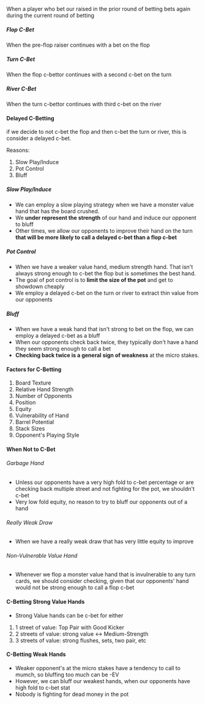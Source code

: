 When a player who bet our raised in the prior round of betting bets again during the current round of betting

##### Flop C-Bet
When the pre-flop raiser continues with a bet on the flop
##### Turn C-Bet
When the flop c-bettor continues with a second c-bet on the turn
##### River C-Bet
When the turn c-bettor continues with third c-bet on the river


#### Delayed C-Betting
if we decide to not c-bet the flop and then c-bet the turn or river, this is consider a delayed c-bet.

Reasons:
1. Slow Play/Induce
2. Pot Control
3. Bluff

##### Slow Play/Induce

- We can employ a slow playing strategy when we have a monster value hand that has the board crushed.
- We **under represent the strength** of our hand and induce our opponent to bluff
- Other times, we allow our opponents to improve their hand on the turn **that will be more likely to call a delayed c-bet than a flop c-bet**

##### Pot Control

- When we have a weaker value hand, medium strength hand. That isn't always strong enough to c-bet the flop but is sometimes the best hand.
- The goal of pot control is to **limit the size of the pot** and get to showdown cheaply
- We employ a delayed c-bet on the turn or river to extract thin value from our opponents

##### Bluff
- When we have a weak hand that isn't strong to bet on the flop, we can employ a delayed c-bet as a bluff
- When our opponents check back twice, they typically don't have a hand they seem strong enough to call a bet
- **Checking back twice is a general sign of weakness** at the micro stakes.

#### Factors for C-Betting
1. Board Texture
2. Relative Hand Strength
3. Number of Opponents
4. Position
5. Equity
6. Vulnerability of Hand
7. Barrel Potential
8.  Stack Sizes
9. Opponent's Playing Style

#### When Not to C-Bet

###### Garbage Hand
- Unless our opponents have a very high fold to c-bet percentage or are checking back multiple street and not fighting for the pot, we shouldn't c-bet
- Very low fold equity, no reason to try to bluff our opponents out of a hand

###### Really Weak Draw
- When we have a really weak draw that has very little equity to improve

###### Non-Vulnerable Value Hand
- Whenever we flop a monster value hand that is invulnerable to any turn cards, we should consider checking, given that our opponents' hand would not be strong enough to call a flop c-bet

#### C-Betting Strong Value Hands
- Strong Value hands can be c-bet for either
1. 1 street of value: Top Pair with Good Kicker
2. 2 streets of value: strong value <-> Medium-Strength
3. 3 streets of value: strong flushes, sets, two pair, etc

#### C-Betting Weak Hands
- Weaker opponent's at the micro stakes have a tendency to call to mumch, so bluffing too much can be -EV
- However, we can bluff our weakest hands, when our opponents have high fold to c-bet stat
- Nobody is fighting for dead money in the pot

